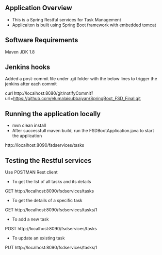 ## Application Overview
 - This is a Spring Restful services for Task Management
 - Applicaiton is built using Spring Boot framework with embedded tomcat

## Software Requirements 
Maven
JDK 1.8

## Jenkins hooks
Added a post-commit file under .git folder with the below lines to trigger the jenkins after each commit

curl http://localhost:8080/git/notifyCommit?url=https://github.com/elumalaisubbaiyan/SpringBoot_FSD_Final.git
 
 
## Running the application locally
- mvn clean install
- After successfull maven build, run the FSDBootApplication.java to start the application

http://localhost:8090/fsdservices/tasks

## Testing the Restful services

Use POSTMAN Rest client

- To get the list of all tasks and its details

GET http://localhost:8090/fsdservices/tasks

- To get the details of a specific task

GET http://localhost:8090/fsdservices/tasks/1

- To add a new task

POST http://localhost:8090/fsdservices/tasks

- To update an existing task

PUT http://localhost:8090/fsdservices/tasks/1
